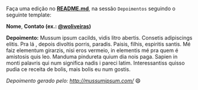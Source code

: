 Faça uma edição no **[README.md](./README.md)**, na sessão `Depoimentos` seguindo o seguinte template:

**Nome**, **Contato (ex.: [@woliveiras](http://github.com/woliveiras))**

**Depoimento:** Mussum ipsum cacilds, vidis litro abertis. Consetis adipiscings elitis. Pra lá , depois divoltis porris, paradis. Paisis, filhis, espiritis santis. Mé faiz elementum girarzis, nisi eros vermeio, in elementis mé pra quem é amistosis quis leo. Manduma pindureta quium dia nois paga. Sapien in monti palavris qui num significa nadis i pareci latim. Interessantiss quisso pudia ce receita de bolis, mais bolis eu num gostis.

*Depoimento gerado pelo: http://mussumipsum.com/* :smile:
